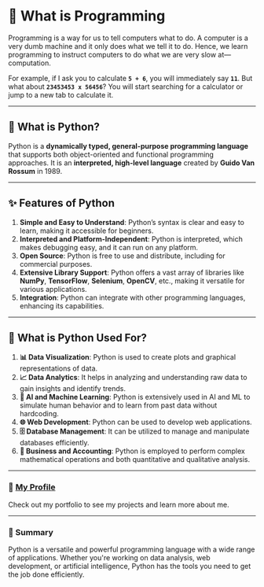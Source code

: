# 🎯 What is Programming
 
Programming is a way for us to tell computers what to do. A computer is a very dumb machine and it only does what we tell it to do. Hence, we learn programming to instruct computers to do what we are very slow at—computation.
 
For example, if I ask you to calculate **`5 + 6`**, you will immediately say **`11`**. But what about **`23453453 x 56456`**? You will start searching for a calculator or jump to a new tab to calculate it.
 
---
 
## 🐍 What is Python?
 
Python is a **dynamically typed, general-purpose programming language** that supports both object-oriented and functional programming approaches. It is an **interpreted, high-level language** created by **Guido Van Rossum** in 1989.
 
---
 
## ✨ Features of Python
 
1. **Simple and Easy to Understand**: Python’s syntax is clear and easy to learn, making it accessible for beginners.
2. **Interpreted and Platform-Independent**: Python is interpreted, which makes debugging easy, and it can run on any platform.
3. **Open Source**: Python is free to use and distribute, including for commercial purposes.
4. **Extensive Library Support**: Python offers a vast array of libraries like **NumPy**, **TensorFlow**, **Selenium**, **OpenCV**, etc., making it versatile for various applications.
5. **Integration**: Python can integrate with other programming languages, enhancing its capabilities.
 
---
 
## 🔧 What is Python Used For?
 
1. **📊 Data Visualization**: Python is used to create plots and graphical representations of data.
2. **📈 Data Analytics**: It helps in analyzing and understanding raw data to gain insights and identify trends.
3. **🤖 AI and Machine Learning**: Python is extensively used in AI and ML to simulate human behavior and to learn from past data without hardcoding.
4. **🌐 Web Development**: Python can be used to develop web applications.
5. **🗄️ Database Management**: It can be utilized to manage and manipulate databases efficiently.
6. **💼 Business and Accounting**: Python is employed to perform complex mathematical operations and both quantitative and qualitative analysis.
 
---
 
### 🌟 [My Profile](https://mandeep-ramgarhia.github.io/My-Portfolio/)
 
Check out my portfolio to see my projects and learn more about me.
 
---
 
### 📝 Summary
 
Python is a versatile and powerful programming language with a wide range of applications. Whether you're working on data analysis, web development, or artificial intelligence, Python has the tools you need to get the job done efficiently.
